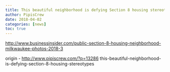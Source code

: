 ```yaml
---
title: This beautiful neighborhood is defying Section 8 housing stereotypes
author: PipisCrew
date: 2018-04-02
categories: [news]
toc: true
---
```


http://www.businessinsider.com/public-section-8-housing-neighborhood-milkwaukee-photos-2018-3

origin - http://www.pipiscrew.com/?p=13286 this-beautiful-neighborhood-is-defying-section-8-housing-stereotypes